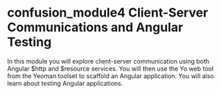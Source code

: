 # confusion_module4 Client-Server Communications and Angular Testing


In this module you will explore client-server communication using both Angular $http and $resource services. You will then use the Yo web tool from the Yeoman toolset to scaffold an Angular application. You will also learn about testing Angular applications.

